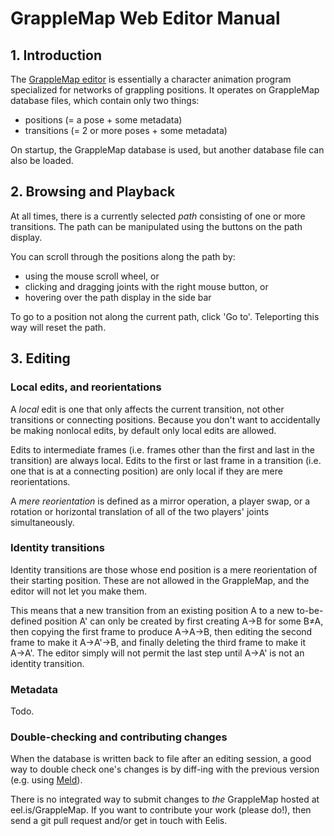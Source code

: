 # GrappleMap Web Editor Manual

## 1. Introduction

The [GrappleMap editor](http://eel.is/GrappleMap/editor) is essentially a character animation
program specialized for networks of grappling positions. It operates on GrappleMap database
files, which contain only two things:

* positions (= a pose + some metadata)
* transitions (= 2 or more poses + some metadata)

On startup, the GrappleMap database is used, but another database file can also be loaded.

## 2. Browsing and Playback

At all times, there is a currently selected _path_ consisting of one or more transitions.
The path can be manipulated using the buttons on the path display.

You can scroll through the positions along the path by:

- using the mouse scroll wheel, or
- clicking and dragging joints with the right mouse button, or
- hovering over the path display in the side bar

To go to a position not along the current path, click 'Go to'.
Teleporting this way will reset the path.

## 3. Editing

### Local edits, and reorientations

A _local_ edit is one that only affects the current transition, not
other transitions or connecting positions. Because you don't want to
accidentally be making nonlocal edits, by default only local edits are allowed.

Edits to intermediate frames (i.e. frames other than the first and last
in the transition)
are always local. Edits to the first or last frame in a transition
(i.e. one that is at a connecting position) are only local if they are mere
reorientations.

A _mere reorientation_ is defined as a mirror operation,
a player swap, or a rotation or horizontal
translation of all of the two players' joints simultaneously.

### Identity transitions

Identity transitions are those whose end position is a mere reorientation
of their starting position. These are not allowed in the GrappleMap, and the editor will not let
you make them.

This means that a new transition from an existing position A
to a new to-be-defined position A' can only be created by first creating
A→B for some B≠A, then copying the first frame to produce A→A→B,
then editing the second frame to make it A→A'→B, and finally
deleting the third frame to make it A→A'. The editor simply will not permit the last
step until A→A' is not an identity transition.

### Metadata

Todo.

### Double-checking and contributing changes

When the database is written back to file after an editing session, a good way
to double check one's changes is by diff-ing with the previous version (e.g.
using [Meld](http://meldmerge.org/)).

There is no integrated way to submit changes to _the_ GrappleMap hosted at eel.is/GrappleMap.
If you want to contribute your work (please do!), then send a git pull request
and/or get in touch with Eelis.


